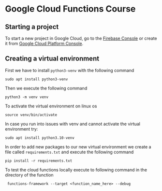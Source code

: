 # Google Cloud Functions Course
## Starting a project
To start a new project in Google Cloud, go to the [Firebase Console](https://console.firebase.google.com) or create it from [Google Cloud Platform Console](https://console.cloud.google.com).
## Creating a virtual environment
First we have to install `python3-venv` with the following command
```commandline
sudo apt install python3-venv
```
Then we execute the following command
```commandline
python3 -m venv venv
```
To activate the virtual environment on linux os
```commandline
source venv/bin/activate
```
In case you run into issues with venv and cannot activate the virtual environment try:
```
sudo apt install python3.10-venv
```
In order to add new packages to our new virtual environment we create a file called `requirements.txt`
and execute the following command
```commandline
pip install -r requirements.txt
```
To test the cloud functions locally execute to following command in the directory of the function
```commandline
 functions-framework --target <function_name_here> --debug

```